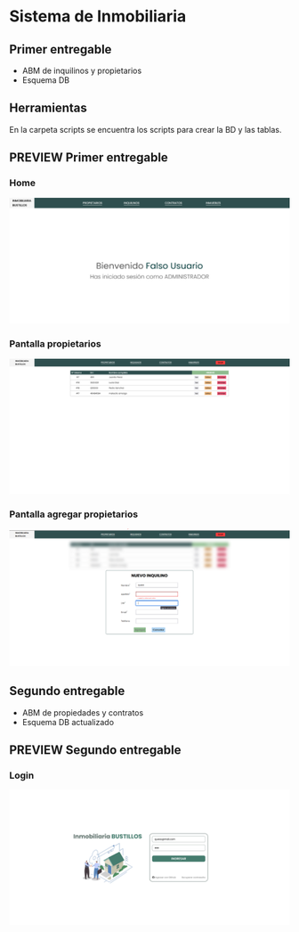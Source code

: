 # Sistema de Inmobiliaria

## Primer entregable

- ABM de inquilinos y propietarios
- Esquema DB

## Herramientas

En la carpeta scripts se encuentra los scripts para crear la BD y las tablas.

## PREVIEW Primer entregable

### Home

![Patalla d ehome, saludo de bienvenida, tipo de usuario](./previews/home-preview.png)

### Pantalla propietarios

![Pantalla con listado de propietarios](./previews/owners-list-preview.png)

### Pantalla agregar propietarios

![Pantalla con formulario para agregar propietarios con campos para sus datos](./previews/create-form-preview.png)

## Segundo entregable

- ABM de propiedades y contratos
- Esquema DB actualizado

## PREVIEW Segundo entregable

### Login

![Pantalla de login, formulario con campo para mail y password, link recuperacion de contraseña, link login con github](./previews/login-preview.png)
